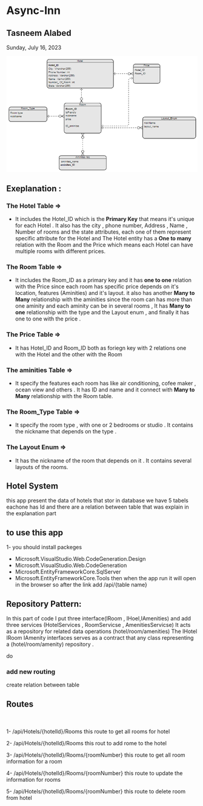 # Async-Inn

## Tasneem Alabed

Sunday, July 16, 2023

![imgErd](img1.png)

## Exeplanation :
### The Hotel Table =>
+ It includes the Hotel_ID which is the **Primary Key** that means it's unique for each Hotel . It also has the city , phone number, Address , Name , Number of rooms and the state attributes, each one of them represent specific attribute for the Hotel and The Hotel entity has a **One to many** relation with the Room and the Price which means each Hotel can have multiple rooms with different prices.

### The Room Table => 
+ It includes the Room_ID as a primary key and it has **one to one** relation with the Price since each room has specific price depends on it's location, features (Aminities) and it's layout. it also has another **Many to Many** relationship with the aminities since the room can has more than one aminity and each aminity can be in several rooms , It has **Many to one** relationship with the type and the Layout enum , and finally it has one to one with the price .

### The Price Table => 
+ It has Hotel_ID and Room_ID both as foriegn key with 2 relations one with the Hotel and the other with the Room

### The aminities Table => 
+ It specify the features each room has like air conditioning, cofee maker , ocean view and others . It has ID and name and it connect with **Many to Many** relationship with the Room table.

### The Room_Type Table => 
+ It specify the room type , with one or 2 bedrooms or studio . It contains the nickname that depends on the type .

### The Layout Enum => 
+ It has the nickname of the room that depends on it . It contains several layouts of the rooms.

## Hotel System 
this app present the data of hotels that stor in database 
we have 5 tabels eachone has Id  and there are a relation between table that was
explain in the explanation part 

## to use this app

1- you should install packeges 

- Microsoft.VisualStudio.Web.CodeGeneration.Design
- Microsoft.VisualStudio.Web.CodeGeneration
- Microsoft.EntityFrameworkCore.SqlServer
- Microsoft.EntityFrameworkCore.Tools
 then when the app run it will open in the browser so 
after the link add /api/{table name}

## Repository Pattern:
In this part of code I put three interface(IRoom , IHoel,IAmenities) and add
three services (HotelServices , RoomServicse , AmenitiesServicse)
It acts as a repository for related data operations (hotel/room/amenities)
The IHotel IRoom IAmenity interfaces serves as a contract that any class representing a (hotel/room/amenity) repository .

 do
### add new routing 

create relation between table 


## Routes

<br></br>
1-  /api/Hotels/{hotelId}/Rooms this route to get all rooms for hotel

2-  /api/Hotels/{hotelId}/Rooms this rout to add rome to the hotel

3-  /api/Hotels/{hotelId}/Rooms/{roomNumber} this route to get all room information for a room

4-  /api/Hotels/{hotelId}/Rooms/{roomNumber}  this route to update the information for rooms

5-  /api/Hotels/{hotelId}/Rooms/{roomNumber} this route to delete room from hotel    

